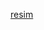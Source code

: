  [resim](https://raw.githubusercontent.com/Kodluyoruz/taskforce/main/git/odev1/figures/markdown.png)
